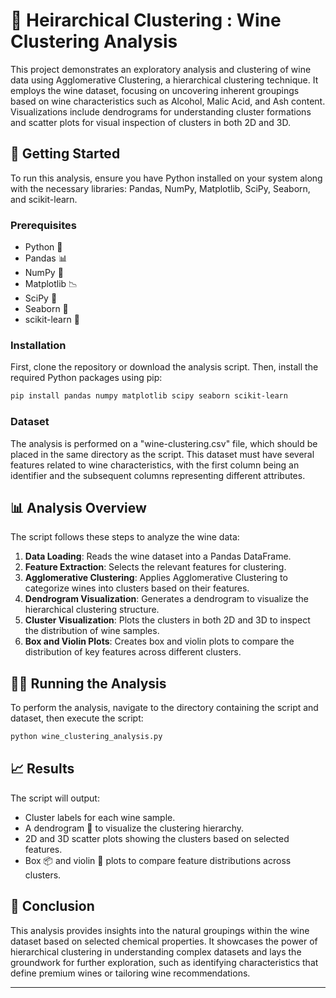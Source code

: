 # 🍇 Heirarchical Clustering : Wine Clustering Analysis

This project demonstrates an exploratory analysis and clustering of wine data using Agglomerative Clustering, a hierarchical clustering technique. It employs the wine dataset, focusing on uncovering inherent groupings based on wine characteristics such as Alcohol, Malic Acid, and Ash content. Visualizations include dendrograms for understanding cluster formations and scatter plots for visual inspection of clusters in both 2D and 3D.

## 🚀 Getting Started

To run this analysis, ensure you have Python installed on your system along with the necessary libraries: Pandas, NumPy, Matplotlib, SciPy, Seaborn, and scikit-learn.

### Prerequisites

- Python 🐍
- Pandas 📊
- NumPy 🔢
- Matplotlib 📉
- SciPy 🔬
- Seaborn 🎨
- scikit-learn 🤖

### Installation

First, clone the repository or download the analysis script. Then, install the required Python packages using pip:

```bash
pip install pandas numpy matplotlib scipy seaborn scikit-learn
```

### Dataset

The analysis is performed on a "wine-clustering.csv" file, which should be placed in the same directory as the script. This dataset must have several features related to wine characteristics, with the first column being an identifier and the subsequent columns representing different attributes.

## 📊 Analysis Overview

The script follows these steps to analyze the wine data:

1. **Data Loading**: Reads the wine dataset into a Pandas DataFrame.
2. **Feature Extraction**: Selects the relevant features for clustering.
3. **Agglomerative Clustering**: Applies Agglomerative Clustering to categorize wines into clusters based on their features.
4. **Dendrogram Visualization**: Generates a dendrogram to visualize the hierarchical clustering structure.
5. **Cluster Visualization**: Plots the clusters in both 2D and 3D to inspect the distribution of wine samples.
6. **Box and Violin Plots**: Creates box and violin plots to compare the distribution of key features across different clusters.

## 🏃‍♂️ Running the Analysis

To perform the analysis, navigate to the directory containing the script and dataset, then execute the script:

```bash
python wine_clustering_analysis.py
```

## 📈 Results

The script will output:

- Cluster labels for each wine sample.
- A dendrogram 🌳 to visualize the clustering hierarchy.
- 2D and 3D scatter plots showing the clusters based on selected features.
- Box 📦 and violin 🎻 plots to compare feature distributions across clusters.

## 📝 Conclusion

This analysis provides insights into the natural groupings within the wine dataset based on selected chemical properties. It showcases the power of hierarchical clustering in understanding complex datasets and lays the groundwork for further exploration, such as identifying characteristics that define premium wines or tailoring wine recommendations.

---
